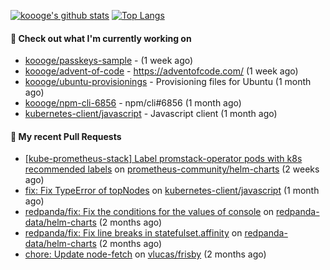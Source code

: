 [![koooge's github stats](https://github-readme-stats.vercel.app/api?username=koooge&count_private=true&show_icons=true)](https://github.com/anuraghazra/github-readme-stats)
[![Top Langs](https://github-readme-stats.vercel.app/api/top-langs/?username=koooge&langs_count=5)](https://github.com/anuraghazra/github-readme-stats)

#### 👷 Check out what I'm currently working on

- [koooge/passkeys-sample](https://github.com/koooge/passkeys-sample) -  (1 week ago)
- [koooge/advent-of-code](https://github.com/koooge/advent-of-code) - https://adventofcode.com/ (1 week ago)
- [koooge/ubuntu-provisionings](https://github.com/koooge/ubuntu-provisionings) - Provisioning files for Ubuntu (1 month ago)
- [koooge/npm-cli-6856](https://github.com/koooge/npm-cli-6856) - npm/cli#6856 (1 month ago)
- [kubernetes-client/javascript](https://github.com/kubernetes-client/javascript) - Javascript client (1 month ago)

#### 🔨 My recent Pull Requests

- [[kube-prometheus-stack] Label promstack-operator pods with k8s recommended labels](https://github.com/prometheus-community/helm-charts/pull/4094) on [prometheus-community/helm-charts](https://github.com/prometheus-community/helm-charts) (2 weeks ago)
- [fix: Fix TypeError of topNodes](https://github.com/kubernetes-client/javascript/pull/1445) on [kubernetes-client/javascript](https://github.com/kubernetes-client/javascript) (1 month ago)
- [redpanda/fix: Fix the conditions for the values of console](https://github.com/redpanda-data/helm-charts/pull/856) on [redpanda-data/helm-charts](https://github.com/redpanda-data/helm-charts) (2 months ago)
- [redpanda/fix: Fix line breaks in statefulset.affinity](https://github.com/redpanda-data/helm-charts/pull/830) on [redpanda-data/helm-charts](https://github.com/redpanda-data/helm-charts) (2 months ago)
- [chore: Update node-fetch](https://github.com/vlucas/frisby/pull/597) on [vlucas/frisby](https://github.com/vlucas/frisby) (2 months ago)
